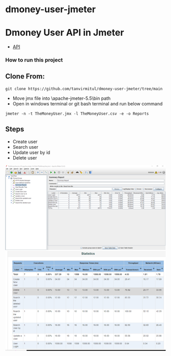 # dmoney-user-jmeter
# Dmoney User API in Jmeter

- [API](http://dmoney.professionaltrainingbd.com/)

### **How to run this project**

## **Clone From**:

```
git clone https://github.com/tanvirmitul/dmoney-user-jmeter/tree/main
```

- Move jmx file into \apache-jmeter-5.5\bin path
- Open in windows terminal or git bash terminal and run below command

```
jmeter -n -t TheMoneyUser.jmx -l TheMoneyUser.csv -e -o Reports
```
## Steps
- Create user
- Search user
- Update user by id
- Delete user

![](./summary_report.png)
![](./html_report.png)
